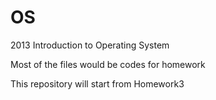 OS
==

2013 Introduction to  Operating System

Most of the files would be codes for homework

This repository will start from Homework3
